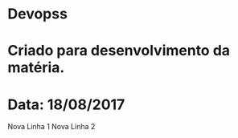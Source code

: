 # Devopss
# Criado para desenvolvimento da matéria. 
# Data: 18/08/2017 

Nova Linha 1 
Nova Linha 2 

